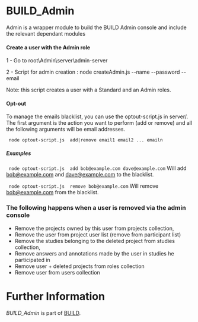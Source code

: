 BUILD_Admin
=====

Admin is a wrapper module to build the BUILD Admin console and include the relevant dependant modules

#### Create a user with the Admin role

  1 - Go to root\Admin\server\admin-server
  
  2 - Script for admin creation : node createAdmin.js --name <admin name> --password <admin password>  --email <admin email>
  
  Note: this script creates a user with a Standard and an Admin roles.

#### Opt-out
To manage the emails blacklist, you can use the optout-script.js in server/. The first argument is the action you want to perform (add or remove) and all the following arguments will be email addresses.

`` node optout-script.js  add|remove email1 email2 ... emailn``

##### Examples

`` node optout-script.js  add bob@example.com dave@example.com`` 
Will add bob@example.com and dave@example.com to the blacklist.

`` node optout-script.js  remove bob@example.com``
Will remove bob@example.com from the blacklist.

### The following happens when a user is removed via the admin console
- Remove the projects owned by this user from projects collection,
- Remove the user from project user list (remove from participant list)
- Remove the studies belonging to the deleted project from studies collection,
- Remove answers and annotations made by the user in studies he participated in
- Remove user + deleted projects from roles collection
- Remove user from users collection

Further Information
======================

*BUILD_Admin* is part of [BUILD](https://github.com/SAP/BUILD/blob/master/README.md).